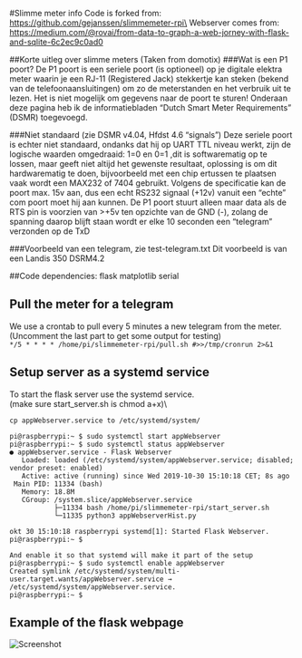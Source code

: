 #Slimme meter info
Code is forked from: https://github.com/gejanssen/slimmemeter-rpi\
Webserver comes from: https://medium.com/@rovai/from-data-to-graph-a-web-jorney-with-flask-and-sqlite-6c2ec9c0ad0

##Korte uitleg over slimme meters (Taken from domotix)
###Wat is een P1 poort?
De P1 poort is een seriele poort (is optioneel) op je digitale elektra meter waarin je een RJ-11 (Registered Jack) 
stekkertje kan steken (bekend van de telefoonaansluitingen) om zo de meterstanden en het verbruik uit te lezen. 
Het is niet mogelijk om gegevens naar de poort te sturen!
Onderaan deze pagina heb ik de informatiebladen “Dutch Smart Meter Requirements” (DSMR) toegevoegd.

###Niet standaard (zie DSMR v4.04, Hfdst 4.6 “signals”)
Deze seriele poort is echter niet standaard, ondanks dat hij op UART TTL niveau werkt, zijn de logische 
waarden omgedraaid: 1=0 en 0=1 ,dit is softwarematig op te lossen, maar geeft niet altijd het gewenste resultaat, 
oplossing is om dit hardwarematig te doen, bijvoorbeeld met een chip ertussen te plaatsen vaak wordt
een MAX232 of 7404 gebruikt.
Volgens de specificatie kan de poort max. 15v aan, dus een echt RS232 signaal (+12v) vanuit een “echte” com poort 
moet hij aan kunnen.
De P1 poort stuurt alleen maar data als de RTS pin is voorzien van >+5v ten opzichte van de GND (-),
zolang de spanning daarop blijft staan wordt er elke 10 seconden een “telegram” verzonden op de TxD

###Voorbeeld van een telegram, zie test-telegram.txt
Dit voorbeeld is van een Landis 350 DSRM4.2


##Code dependencies:
flask
matplotlib
serial

## Pull the meter for a telegram
We use a crontab to pull every 5 minutes a new telegram from the meter.\
(Uncomment the last part to get some output for testing)\
```*/5 * * * * /home/pi/slimmemeter-rpi/pull.sh #>>/tmp/cronrun 2>&1```

## Setup server as a systemd service
To start the flask server use the systemd service.\
(make sure start_server.sh is chmod a+x)\
```
cp appWebserver.service to /etc/systemd/system/

pi@raspberrypi:~ $ sudo systemctl start appWebserver
pi@raspberrypi:~ $ sudo systemctl status appWebserver
● appWebserver.service - Flask Webserver
   Loaded: loaded (/etc/systemd/system/appWebserver.service; disabled; vendor preset: enabled)
   Active: active (running) since Wed 2019-10-30 15:10:18 CET; 8s ago
 Main PID: 11334 (bash)
   Memory: 18.8M
   CGroup: /system.slice/appWebserver.service
           ├─11334 bash /home/pi/slimmemeter-rpi/start_server.sh
           └─11335 python3 appWebserverHist.py

okt 30 15:10:18 raspberrypi systemd[1]: Started Flask Webserver.
pi@raspberrypi:~ $

And enable it so that systemd will make it part of the setup
pi@raspberrypi:~ $ sudo systemctl enable appWebserver
Created symlink /etc/systemd/system/multi-user.target.wants/appWebserver.service → /etc/systemd/system/appWebserver.service.
pi@raspberrypi:~ $
```

## Example of the flask webpage
![Screenshot](https://raw.githubusercontent.com/schoolsplay/slimmemeter-rpi/master/out.png)
